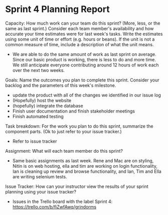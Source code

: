 # Sprint 4 Planning Report

Capacity: How much work can your team do this sprint? (More, less, or the same as last sprint.) Consider each team member's availability and how accurate your time estimates were for last week's tasks.
Write the estimates using some unit of time or effort (e.g. hours or beans). If the unit is not a common measure of time, include a description of what the unit means.

- We are able to do the same amount of work as last sprint on average. Since our basic product is working, there is less to do and more time. We still anticipate everyone contributing around 12 hours of work each over the next two weeks.

Goals: Name the outcomes you plan to complete this sprint. Consider your backlog and the parameters of this week's milestone.

- update the product with all of the changes we identified in our issue log
- (Hopefully) host the website
- (hopefully) integrate the database
- Finish user documentation and finish stakeholder meetings
- Finish automated testing

Task breakdown: For the work you plan to do this sprint, summarize the component parts. (Ok to just refer to your issue tracker.)

- Refer to issue tracker

Assignment: What will each team member do this sprint?

- Same basic assignments as last week. Rene and Mac are on styling, Nitin is on web hosting, ella and tim are working on login functionality, Ian is cleaning up review and browse functionality, and Ian, Tim and Ella are writing selenium tests.

Issue Tracker: How can your instructor view the results of your sprint planning using your issue tracker?

- Issues in the Trello board with the label Sprint 4:
https://trello.com/b/fiZwfAwq/grindorms
